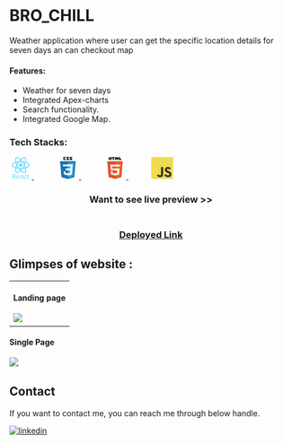 <h1>BRO_CHILL</h1>
<p>Weather application where user can get the specific location details for seven days an can checkout map</p>
<h4>Features:</h4>
<ul>
  <li>Weather for seven days</li>
  <li>Integrated Apex-charts </li>
  <li>Search functionality.</li>
  <li>Integrated Google Map.</li>
</ul>

<h3 align="left">Tech Stacks:</h3>
<p align="left">

 <a href="https://reactjs.org/" target="_blank" rel="noreferrer"> <img src="https://raw.githubusercontent.com/devicons/devicon/master/icons/react/react-original-wordmark.svg" alt="react" width="40" height="40"/> </a>
 <a href="https://www.w3schools.com/css/" target="_blank" rel="noreferrer"> <img style="margin-left:40px" src="https://raw.githubusercontent.com/devicons/devicon/master/icons/css3/css3-original-wordmark.svg" alt="css3" width="40" height="40"/> </a> 
  <a href="https://www.w3.org/html/" target="_blank" rel="noreferrer"> <img style="margin-left:40px" src="https://raw.githubusercontent.com/devicons/devicon/master/icons/html5/html5-original-wordmark.svg" alt="html5" width="40" height="40"/> </a> 
  <a href="https://developer.mozilla.org/en-US/docs/Web/JavaScript" target="_blank" rel="noreferrer"> <img style="margin-left:40px" src="https://raw.githubusercontent.com/devicons/devicon/master/icons/javascript/javascript-original.svg" alt="javascript" width="40" height="40"/> </a> 
</p>

<h3 align="center" > Want to see live preview >><h3>
<p align="center">
<br />
<a target="blank" href="https://bro-chill.vercel.app/">Deployed Link</a>
</p>

## Glimpses of website :


<table>
   <tr>
    <td><h4>Landing page</h4><img src="https://cdn-images-1.medium.com/max/1000/1*49AoKMm4xFz9N6lvziC7uQ.png" /></td>
   
  </tr>
  
</table>
 <tr>
    <td><h4>Single Page</h4><img src="https://cdn-images-1.medium.com/max/1000/1*Shn75_rHpVV_grJSA0OF7A.png" /></td>
   
  </tr>

<br />

<h2>Contact</h2>

If you want to contact me, you can reach me through below handle.

[![linkedin](https://img.shields.io/badge/Manish-0077B5?style=for-the-badge&logo=linkedin&logoColor=white)](https://www.linkedin.com/in/manish-reddy-76063a222/)

 
